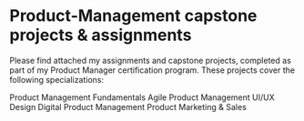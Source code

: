 # Product-Management capstone projects & assignments
Please find attached my assignments and capstone projects, completed as part of my Product Manager certification program. 
These projects cover the following specializations:

Product Management Fundamentals
Agile Product Management
UI/UX Design
Digital Product Management
Product Marketing & Sales
